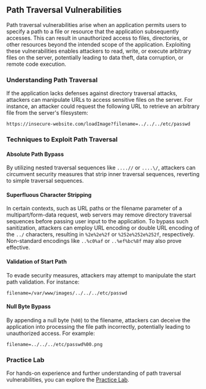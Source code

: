## Path Traversal Vulnerabilities

Path traversal vulnerabilities arise when an application permits users to specify a path to a file or resource that the application subsequently accesses. This can result in unauthorized access to files, directories, or other resources beyond the intended scope of the application. Exploiting these vulnerabilities enables attackers to read, write, or execute arbitrary files on the server, potentially leading to data theft, data corruption, or remote code execution.

### Understanding Path Traversal

If the application lacks defenses against directory traversal attacks, attackers can manipulate URLs to access sensitive files on the server. For instance, an attacker could request the following URL to retrieve an arbitrary file from the server's filesystem:

`https://insecure-website.com/loadImage?filename=../../../etc/passwd`

### Techniques to Exploit Path Traversal

#### Absolute Path Bypass

By utilizing nested traversal sequences like `....//` or `....\/`, attackers can circumvent security measures that strip inner traversal sequences, reverting to simple traversal sequences.

#### Superfluous Character Stripping

In certain contexts, such as URL paths or the filename parameter of a multipart/form-data request, web servers may remove directory traversal sequences before passing user input to the application. To bypass such sanitization, attackers can employ URL encoding or double URL encoding of the `../` characters, resulting in `%2e%2e%2f` or `%252e%252e%252f`, respectively. Non-standard encodings like `..%c0%af` or `..%ef%bc%8f` may also prove effective.

#### Validation of Start Path

To evade security measures, attackers may attempt to manipulate the start path validation. For instance:

`filename=/var/www/images/../../../etc/passwd`

#### Null Byte Bypass

By appending a null byte (`%00`) to the filename, attackers can deceive the application into processing the file path incorrectly, potentially leading to unauthorized access. For example:

`filename=../../../etc/passwd%00.png`

### Practice Lab

For hands-on experience and further understanding of path traversal vulnerabilities, you can explore the [Practice Lab](https://portswigger.net/web-security/file-path-traversal).